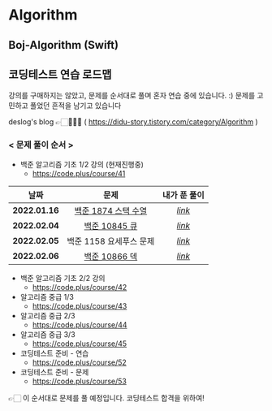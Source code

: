 # Algorithm
## Boj-Algorithm (Swift)

## 코딩테스트 연습 로드맵 
강의를 구매하지는 않았고, 문제를 순서대로 풀며 혼자 연습 중에 있습니다. :) 
문제를 고민하고 풀었던 흔적을 남기고 있습니다 

deslog's blog 👉🏻👩🏻‍💻 ( https://didu-story.tistory.com/category/Algorithm )

### < 문제 풀이 순서 >
* 백준 알고리즘 기초 1/2 강의 (현재진행중)
  * https://code.plus/course/41


|  <center>날짜</center> |  <center>문제</center> |  <center>내가 푼 풀이</center> |
|:--------|:--------:|--------:|
|**<center>2022.01.16</center>** | <center>[백준 1874 스택 수열](https://www.acmicpc.net/problem/1874) </center> |*<center>[link](https://github.com/deslog/Algorithm/blob/main/Algorithm/Boj/10828_%EC%8A%A4%ED%83%9D(stack)/main.swift)* </center>|
|**<center>2022.02.04</center>** | <center>[백준 10845 큐](https://www.acmicpc.net/problem/10845)</center> |*<center>[link](https://github.com/deslog/Algorithm/blob/main/Algorithm/Boj/10845_%ED%81%90/main.swift)</center>* |
|**<center>2022.02.05</center>** | <center>백준 1158 요세푸스 문제 </center> |*<center>[link](https://github.com/deslog/Algorithm/blob/main/Algorithm/Boj/1158_%EC%9A%94%EC%84%B8%ED%91%B8%EC%8A%A4%20%EB%AC%B8%EC%A0%9C/main.swift)</center>* |
|**<center>2022.02.06</center>** | <center>[백준 10866 덱](https://www.acmicpc.net/problem/10866) </center> |*<center>[link](https://github.com/deslog/Algorithm/blob/main/Algorithm/Boj/10866_%EB%8D%B1/main.swift)</center>* |





* 백준 알고리즘 기초 2/2 강의 
  * https://code.plus/course/42
* 알고리즘 중급 1/3
  * https://code.plus/course/43
* 알고리즘 중급 2/3
  * https://code.plus/course/44
* 알고리즘 중급 3/3
  * https://code.plus/course/45
* 코딩테스트 준비 - 연습
  * https://code.plus/course/52
* 코딩테스트 준비 - 문제
  * https://code.plus/course/53


👉🏻 이 순서대로 문제를 풀 예정입니다. 코딩테스트 합격을 위하여!
